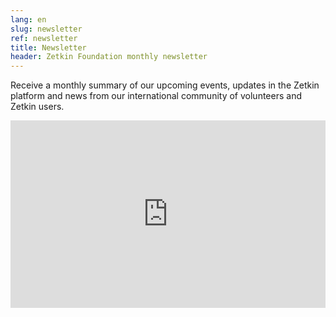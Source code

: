 ```yaml
---
lang: en
slug: newsletter
ref: newsletter
title: Newsletter
header: Zetkin Foundation monthly newsletter
---
```


Receive a monthly summary of our upcoming events, updates in the Zetkin platform
and news from our international community of volunteers and Zetkin users.

<iframe
  style="border-width:0;"
  height="300"
  width="100%"
  src="https://app.zetkin.org/o/433/embedjoinform/Fe26.2**3f2f41112d07cb1aaf707317aaf90f6d5e5c7cb9ed029467948aa080d51019b1*JKIIAdy0McjdPs8Ux1WU5Q*u3YmEENLGogS119SHc0sR9fcwKVc_5-CWJ1n2jasQnHdqF7PZaPfbAKEgk5i0xhRBIA1m4KAaCFP7F79eyPqwbjTBqR9kCh6OUgPJtqPM4KathGeTWNRqQppeDBDvjUdWjMe93Dc4NlORsfqe8zloDo8w3X7yhXAayKYBIlG9_qRfYrWh4u9EX83O6C4ImTWxF4BmXHIG2ntH1MEAdfuig**9067d216cbafc9bc1109e41543db217491a9384a6b048c5f8cac6d0722a89c93*KHadBOiff0buB2N5tqfLQQ5DvS2XCtjcG8QVyS7djqo?stylesheet={{site.url}}/css/main.css">
